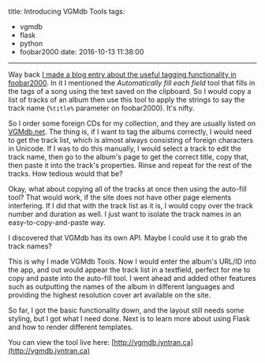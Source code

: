 title: Introducing VGMdb Tools
tags:
  - vgmdb
  - flask
  - python
  - foobar2000
date: 2016-10-13 11:38:00
---


Way back [I made a blog entry about the useful tagging functionality in foobar2000](http://blog.jyntran.ca/2016/01/22/foobar2000-tagging-tools/). In it I mentioned the _Automatically fill each field_ tool that fills in the tags of a song using the text saved on the clipboard. So I would copy a list of tracks of an album then use this tool to apply the strings to say the track name (`%title%` parameter on foobar2000). It's nifty.

So I order some foreign CDs for my collection, and they are usually listed on [VGMdb.net](http://vgmdb.net). The thing is, if I want to tag the albums correctly, I would need to get the track list, which is almost always consisting of foreign characters in Unicode. If I was to do this manually, I would select a track to edit the track name, then go to the album's page to get the correct title, copy that, then paste it into the track's properties. Rinse and repeat for the rest of the tracks. How tedious would that be?

Okay, what about copying all of the tracks at once then using the auto-fill tool? That would work, if the site does not have other page elements interfering. If I did that with the track list as it is, I would copy over the track number and duration as well. I just want to isolate the track names in an easy-to-copy-and-paste way.

I discovered that VGMdb has its own API. Maybe I could use it to grab the track names?

This is why I made VGMdb Tools. Now I would enter the album's URL/ID into the app, and out would appear the track list in a textfield, perfect for me to copy and paste into the auto-fill tool. I went ahead and added other features such as outputting the names of the album in different languages and providing the highest resolution cover art available on the site.

So far, I got the basic functionality down, and the layout still needs some styling, but I got what I need done. Next is to learn more about using Flask and how to render different templates.

You can view the tool live here: [http://vgmdb.jyntran.ca](http://vgmdb.jyntran.ca)
